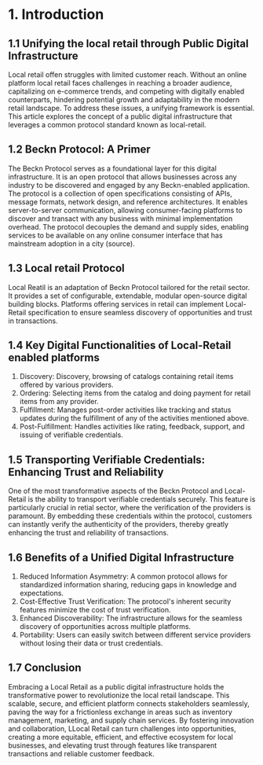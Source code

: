 # 1. Introduction

## 1.1 Unifying the local retail through Public Digital Infrastructure

Local retail offen struggles with limited customer reach. Without an online platform local retail faces challenges in reaching a broader audience, capitalizing on e-commerce trends, and competing with digitally enabled counterparts, hindering potential growth and adaptability in the modern retail landscape. To address these issues, a unifying framework is essential. This article explores the concept of a public digital infrastructure that leverages a common protocol standard known as local-retail.

## 1.2 Beckn Protocol: A Primer

The Beckn Protocol serves as a foundational layer for this digital infrastructure. It is an open protocol that allows businesses across any industry to be discovered and engaged by any Beckn-enabled application. The protocol is a collection of open specifications consisting of APIs, message formats, network design, and reference architectures. It enables server-to-server communication, allowing consumer-facing platforms to discover and transact with any business with minimal implementation overhead. The protocol decouples the demand and supply sides, enabling services to be available on any online consumer interface that has mainstream adoption in a city (source).

## 1.3 Local retail Protocol

Local Reatil is an adaptation of Beckn Protocol tailored for the retail sector. It provides a set of configurable, extendable, modular open-source digital building blocks. Platforms offering services in retail can implement Local-Retail specification to ensure seamless discovery of opportunities and trust in transactions.

## 1.4 Key Digital Functionalities of Local-Retail enabled platforms

1. Discovery: Discovery, browsing of catalogs containing retail items offered by various providers.
1. Ordering: Selecting items from the catalog and doing payment for retail items from any provider.
1. Fulfillment: Manages post-order activities like tracking and status updates during the fulfillment of any of the activities mentioned above.
1. Post-Fulfillment: Handles activities like rating, feedback, support, and issuing of verifiable credentials.


## 1.5 Transporting Verifiable Credentials: Enhancing Trust and Reliability

One of the most transformative aspects of the Beckn Protocol and Local-Retail is the ability to transport verifiable credentials securely. This feature is particularly crucial in retial sector, where the verification of the providers is paramount. By embedding these credentials within the protocol, customers can instantly verify the authenticity of the providers, thereby greatly enhancing the trust and reliability of transactions.

## 1.6 Benefits of a Unified Digital Infrastructure

1. Reduced Information Asymmetry: A common protocol allows for standardized information sharing, reducing gaps in knowledge and expectations.
1. Cost-Effective Trust Verification: The protocol's inherent security features minimize the cost of trust verification.
1. Enhanced Discoverability: The infrastructure allows for the seamless discovery of opportunities across multiple platforms.
1. Portability: Users can easily switch between different service providers without losing their data or trust credentials.

## 1.7 Conclusion


Embracing a Local Retail as a public digital infrastructure holds the transformative power to revolutionize the local retail landscape. This scalable, secure, and efficient platform connects stakeholders seamlessly, paving the way for a frictionless exchange in areas such as inventory management, marketing, and supply chain services. By fostering innovation and collaboration, LLocal Retail can turn challenges into opportunities, creating a more equitable, efficient, and effective ecosystem for local businesses, and elevating trust through features like transparent transactions and reliable customer feedback.

